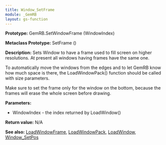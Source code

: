 ```yaml
---
title: Window_SetFrame
module: _GemRB
layout: gs-function
---
```


**Prototype:** GemRB.SetWindowFrame (WindowIndex)

**Metaclass Prototype:** SetFrame ()

**Description:** Sets Window to have a frame used to fill screen on higher 
resolutions. At present all windows having frames have the same one.

To automatically move the windows from the edges and to let GemRB know 
how much space is there, the LoadWindowPack() function should be called 
with size parameters.

Make sure to set the frame only for the window on the bottom, because the 
frames will erase the whole screen before drawing.

**Parameters:**
  * WindowIndex - the index returned by LoadWindow()

**Return value:** N/A

**See also:** [LoadWindowFrame](LoadWindowFrame.md), [LoadWindowPack](LoadWindowPack.md), [LoadWindow](LoadWindow.md), [Window_SetPos](Window_SetPos.md)
